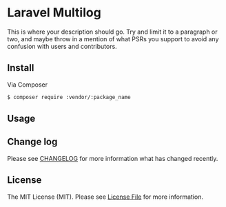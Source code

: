 # Laravel Multilog

This is where your description should go. Try and limit it to a paragraph or two, and maybe throw in a mention of what
PSRs you support to avoid any confusion with users and contributors.

## Install

Via Composer

``` bash
$ composer require :vendor/:package_name
```

## Usage

## Change log

Please see [CHANGELOG](CHANGELOG.md) for more information what has changed recently.

## License

The MIT License (MIT). Please see [License File](LICENSE.md) for more information.